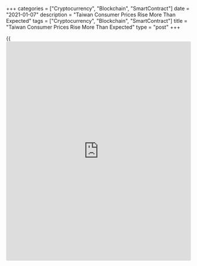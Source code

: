 +++
categories = ["Cryptocurrency", "Blockchain", "SmartContract"]
date = "2021-01-07"
description = "Taiwan Consumer Prices Rise More Than Expected"
tags = ["Cryptocurrency", "Blockchain", "SmartContract"]
title = "Taiwan Consumer Prices Rise More Than Expected"
type = "post"
+++

{{<iframe id="large-banner" src="https://www.bounty.group/#slide=10.0" width="100%" height="600" scrolling="no" style="border: 0px solid rgb(216, 221, 230); border-radius: 3px;">}}

Taiwan's consumer prices rose more than expected in December, data from
the Directorate-General of Budget, Accounting and Statistics showed on
Thursday.

The consumer price index rose 0.06 percent year-on-year in December,
after a 0.09 percent increase in November. Economists had expected a
0.15 percent rise.-

Prices for vegetables rose 8.63 percent yearly in December and
transportation cost gained 9.60 percent. Prices for metals ornaments and
jewelry grew 3.15 percent.

Meanwhile, prices of fuels and lubricants fell 15.92 percent as the
international oil prices plummeted.

On a month-on-month basis, consumer prices fell 0.23 percent in
December.

Excluding fruits, vegetables and energy, core consumer prices increased
0.36 percent annually in December and fell 0.07 percent from the
previous month.

Separate data showed that the wholesale prices declined 5.1 percent
annually in December, following a 6.22 percent fall in the preceding
month.

On a monthly basis, wholesale prices rose 0.7 percent in December.

For comments and feedback [contact](https://www.playgroundfx.com/contact/): editorial@rtt[news](https://www.letsplayfx.com/blog/forex-news-website/).com

[Economic News][1]

 **What parts of the world are seeing the best (and worst) economic
performances lately? Click[here][2] to check out our [Econ Scorecard][2]
and find out! See up-to-the-moment [ranking](https://www.playgroundfx.com/blog/crypto-exchange-ranking/)s for the best and worst
performers in [GDP][2], [unemployment rate][3], [inflation][4] and much
more.**

   1. www.rtt[news](https://www.letsplayfx.com/blog/forex-news-website/).com/Content/EconomicNews.aspx
   2. www.rtt[news](https://www.letsplayfx.com/blog/forex-news-website/).com/economic-scorecard/world-rank/GDP/highest-performance.aspx
   3. www.rtt[news](https://www.letsplayfx.com/blog/forex-news-website/).com/economic-scorecard/world-rank/unemployment-rate/lowest-performance.aspx
   4. www.rtt[news](https://www.letsplayfx.com/blog/forex-news-website/).com/economic-scorecard/world-rank/CPI/highest-performance.aspx